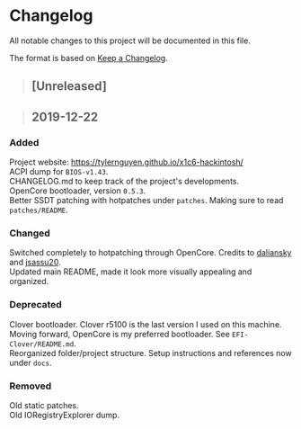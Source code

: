 ﻿# Changelog
All notable changes to this project will be documented in this file.

The format is based on [Keep a Changelog](https://keepachangelog.com/en/1.0.0/).

> ## [Unreleased]

> ## 2019-12-22
### Added
Project website: https://tylernguyen.github.io/x1c6-hackintosh/  
ACPI dump for `BIOS-v1.43`.  
CHANGELOG.md to keep track of the project's developments.  
OpenCore bootloader, version `0.5.3`.  
Better SSDT patching with hotpatches under `patches`. Making sure to read `patches/README`.  
### Changed
Switched completely to hotpatching through OpenCore. Credits to [daliansky](https://github.com/daliansky) and [jsassu20](https://github.com/jsassu20).  
Updated main README, made it look more visually appealing and organized.
### Deprecated
Clover bootloader. Clover r5100 is the last version I used on this machine. Moving forward, OpenCore is my preferred bootloader. See `EFI-Clover/README.md`.  
Reorganized folder/project structure. Setup instructions and references now under `docs`.  
### Removed
Old static patches.  
Old IORegistryExplorer dump.